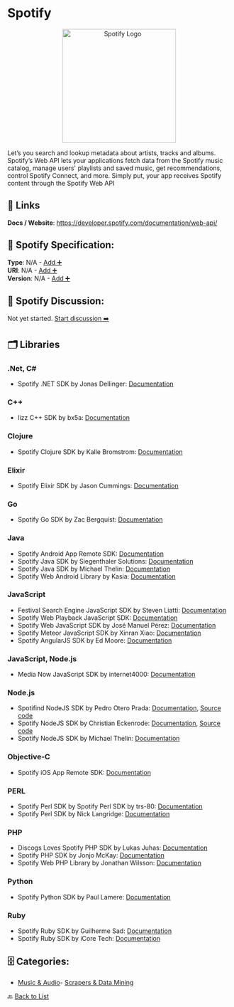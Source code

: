 # Spotify
<p align="center">
    <img width="256" src="https://raw.githubusercontent.com/apis-list/apis-list/main/apis/spotify/logo_256x256.png" alt="Spotify Logo"/>
</p>
Let’s you search and lookup metadata about artists, tracks and albums. Spotify’s Web API lets your applications fetch data from the Spotify music catalog, manage users' playlists and saved music, get recommendations, control Spotify Connect, and more. Simply put, your app receives Spotify content through the Spotify Web API

##  🔗 Links
**Docs / Website**: https://developer.spotify.com/documentation/web-api/

## 🧬 Spotify Specification:
**Type**: N/A - [Add ➕](https://github.com/apis-list/apis-list/edit/main/apis.yaml#L18046)  
**URI**: N/A - [Add ➕](https://github.com/apis-list/apis-list/edit/main/apis.yaml#L18046)  
**Version**: N/A - [Add ➕](https://github.com/apis-list/apis-list/edit/main/apis.yaml#L18046)

## 💬 Spotify Discussion:
Not yet started. [Start discussion ➡️](https://github.com/apis-list/apis-list/discussions/new)

## 🗂️ Libraries
### .Net, C#
- Spotify .NET SDK by Jonas Dellinger: [Documentation](https://github.com/JohnnyCrazy/SpotifyAPI-NET)
### C++
- lizz C++ SDK by bx5a: [Documentation](https://github.com/bx5a/lizz)
### Clojure
- Spotify Clojure SDK by Kalle Bromstrom: [Documentation](https://github.com/blmstrm/clj-spotify)
### Elixir
- Spotify Elixir SDK by Jason Cummings: [Documentation](https://github.com/jsncmgs1/spotify_ex)
### Go
- Spotify Go SDK by Zac Bergquist: [Documentation](https://github.com/zmb3/spotify)
### Java
- Spotify Android App Remote SDK: [Documentation](https://beta.developer.spotify.com/documentation/android-app-remote/)
- Spotify Java SDK by Siegenthaler Solutions: [Documentation](https://github.com/SiegenthalerSolutions/spotify-web-api-android)
- Spotify Java SDK by Michael Thelin: [Documentation](https://github.com/thelinmichael/spotify-web-api-java)
- Spotify Web Android Library by Kasia: [Documentation](https://github.com/kaaes/spotify-web-api-android)
### JavaScript
- Festival Search Engine JavaScript SDK by Steven Liatti: [Documentation](https://github.com/steenput/FestivalSearchEngine)
- Spotify Web Playback JavaScript SDK: [Documentation](https://beta.developer.spotify.com/documentation/web-playback-sdk/)
- Spotify Web JavaScript SDK by José Manuel Pérez: [Documentation](https://github.com/JMPerez/spotify-web-api-js)
- Spotify Meteor JavaScript SDK by Xinran Xiao: [Documentation](https://github.com/xinranxiao/meteor-spotify-web-api/)
- Spotify AngularJS SDK by Ed Moore: [Documentation](https://github.com/eddiemoore/angular-spotify)
### JavaScript, Node.js
- Media Now JavaScript SDK by internet4000: [Documentation](https://github.com/internet4000/media-now)
### Node.js
- Spotifind NodeJS SDK by Pedro Otero Prada: [Documentation](https://github.com/pedro-otero/spotifind), [Source code](https://www.npmjs.com/package/spotifind)
- Spotify NodeJS SDK by Christian Eckenrode: [Documentation](https://github.com/ceckenrode/node-spotify-api/blob/master/README.md), [Source code](https://github.com/ceckenrode/node-spotify-api)
- Spotify NodeJS SDK by Michael Thelin: [Documentation](https://github.com/thelinmichael/spotify-web-api-node)
### Objective-C
- Spotify iOS App Remote SDK: [Documentation](https://beta.developer.spotify.com/documentation/ios-app-remote/)
### PERL
- Spotify Perl SDK by Spotify Perl SDK by trs-80: [Documentation](https://github.com/trs-80/WWW-Spotify)
- Spotify Perl SDK by Nick Langridge: [Documentation](https://github.com/nicklangridge/WebService-Spotify)
### PHP
- Discogs Loves Spotify PHP SDK by Lukas Juhas: [Documentation](https://github.com/lukasjuhas/discogs-loves-spotify)
- Spotify PHP SDK by Jonjo McKay: [Documentation](https://github.com/jonjomckay/spotify-web-api)
- Spotify Web PHP Library by Jonathan Wilsson: [Documentation](https://github.com/jwilsson/spotify-web-api-php)
### Python
- Spotify Python SDK by Paul Lamere: [Documentation](https://github.com/plamere/spotipy)
### Ruby
- Spotify Ruby SDK by Guilherme Sad: [Documentation](https://github.com/guilhermesad/rspotify)
- Spotify Ruby SDK by iCore Tech: [Documentation](https://github.com/icoretech/spotify-client)


## 🗄️ Categories:
- [Music & Audio](https://github.com/apis-list/apis-list#music--audio-)- [Scrapers & Data Mining](https://github.com/apis-list/apis-list#scrapers--data-mining-)

🔙  [Back to List](https://github.com/apis-list/apis-list)
